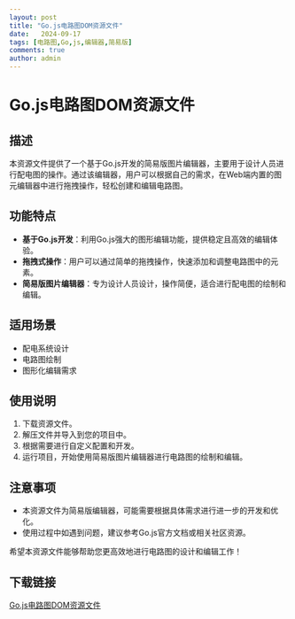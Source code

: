 ```yaml
---
layout: post
title: "Go.js电路图DOM资源文件"
date:   2024-09-17
tags: [电路图,Go,js,编辑器,简易版]
comments: true
author: admin
---
```

# Go.js电路图DOM资源文件

## 描述

本资源文件提供了一个基于Go.js开发的简易版图片编辑器，主要用于设计人员进行配电图的操作。通过该编辑器，用户可以根据自己的需求，在Web端内置的图元编辑器中进行拖拽操作，轻松创建和编辑电路图。

## 功能特点

- **基于Go.js开发**：利用Go.js强大的图形编辑功能，提供稳定且高效的编辑体验。
- **拖拽式操作**：用户可以通过简单的拖拽操作，快速添加和调整电路图中的元素。
- **简易版图片编辑器**：专为设计人员设计，操作简便，适合进行配电图的绘制和编辑。

## 适用场景

- 配电系统设计
- 电路图绘制
- 图形化编辑需求

## 使用说明

1. 下载资源文件。
2. 解压文件并导入到您的项目中。
3. 根据需要进行自定义配置和开发。
4. 运行项目，开始使用简易版图片编辑器进行电路图的绘制和编辑。

## 注意事项

- 本资源文件为简易版编辑器，可能需要根据具体需求进行进一步的开发和优化。
- 使用过程中如遇到问题，建议参考Go.js官方文档或相关社区资源。

希望本资源文件能够帮助您更高效地进行电路图的设计和编辑工作！

## 下载链接

[Go.js电路图DOM资源文件](https://pan.quark.cn/s/b175b0cc4743)